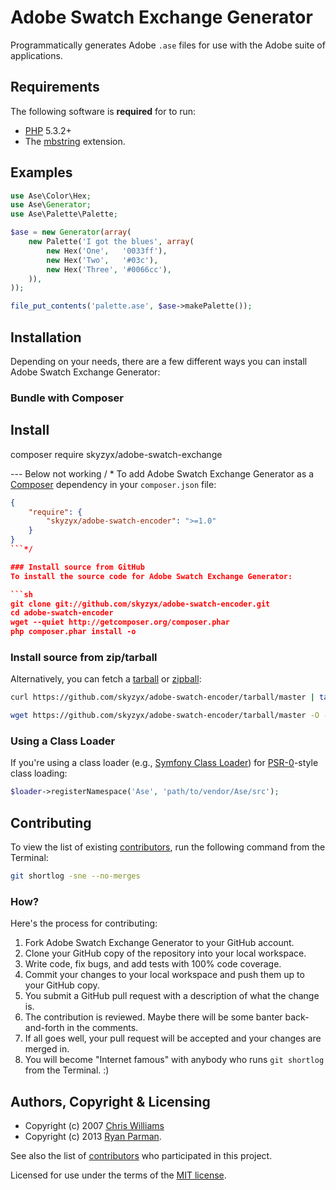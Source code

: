 # Adobe Swatch Exchange Generator

Programmatically generates Adobe `.ase` files for use with the Adobe suite of applications.

## Requirements
The following software is **required** for  to run:

* [PHP](http://php.net) 5.3.2+
* The [mbstring](http://php.net/manual/en/book.mbstring.php) extension.


## Examples

```php
use Ase\Color\Hex;
use Ase\Generator;
use Ase\Palette\Palette;

$ase = new Generator(array(
	new Palette('I got the blues', array(
		new Hex('One',   '0033ff'),
		new Hex('Two',   '#03c'),
		new Hex('Three', '#0066cc'),
	)),
));

file_put_contents('palette.ase', $ase->makePalette());
```


## Installation
Depending on your needs, there are a few different ways you can install Adobe Swatch Exchange Generator:

### Bundle with Composer

## Install 

composer require skyzyx/adobe-swatch-exchange

--- Below not working / *
To add Adobe Swatch Exchange Generator as a [Composer](https://github.com/composer/composer) dependency in your `composer.json` file:

```json
{
	"require": {
		"skyzyx/adobe-swatch-encoder": ">=1.0"
	}
}
```*/

### Install source from GitHub
To install the source code for Adobe Swatch Exchange Generator:

```sh
git clone git://github.com/skyzyx/adobe-swatch-encoder.git
cd adobe-swatch-encoder
wget --quiet http://getcomposer.org/composer.phar
php composer.phar install -o
```

### Install source from zip/tarball
Alternatively, you can fetch a [tarball](https://github.com/skyzyx/adobe-swatch-encoder/tarball/master) or [zipball](https://github.com/skyzyx/adobe-swatch-encoder/zipball/master):

```sh
curl https://github.com/skyzyx/adobe-swatch-encoder/tarball/master | tar xzv
```
```sh
wget https://github.com/skyzyx/adobe-swatch-encoder/tarball/master -O - | tar xzv
```

### Using a Class Loader
If you're using a class loader (e.g., [Symfony Class Loader](https://github.com/symfony/ClassLoader)) for [PSR-0](https://github.com/php-fig/fig-standards/blob/master/accepted/PSR-0.md)-style class loading:

```php
$loader->registerNamespace('Ase', 'path/to/vendor/Ase/src');
```


## Contributing
To view the list of existing [contributors](/skyzyx/adobe-swatch-encoder/contributors), run the following command from the Terminal:

```sh
git shortlog -sne --no-merges
```

### How?
Here's the process for contributing:

1. Fork Adobe Swatch Exchange Generator to your GitHub account.
2. Clone your GitHub copy of the repository into your local workspace.
3. Write code, fix bugs, and add tests with 100% code coverage.
4. Commit your changes to your local workspace and push them up to your GitHub copy.
5. You submit a GitHub pull request with a description of what the change is.
6. The contribution is reviewed. Maybe there will be some banter back-and-forth in the comments.
7. If all goes well, your pull request will be accepted and your changes are merged in.
8. You will become "Internet famous" with anybody who runs `git shortlog` from the Terminal. :)


## Authors, Copyright & Licensing

* Copyright (c) 2007 [Chris Williams](http://www.colourlovers.com)
* Copyright (c) 2013 [Ryan Parman](http://ryanparman.com).

See also the list of [contributors](/skyzyx/adobe-swatch-encoder/contributors) who participated in this project.

Licensed for use under the terms of the [MIT license](http://www.opensource.org/licenses/mit-license.php).
